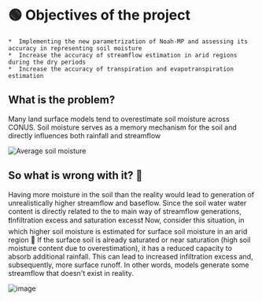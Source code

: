 #  🟢 Objectives of the project

    *  Implementing the new parametrization of Noah-MP and assessing its accuracy in representing soil moisture
    *  Increase the accuracy of streamflow estimation in arid regions during the dry periods
    *  Increase the accuracy of transpiration and evapotranspiration estimation

## What is the problem?
Many land surface models tend to overestimate soil moisture across CONUS. Soil moisture serves as a memory mechanism for the soil and directly influences both rainfall and streamflow


![Average soil moisture](https://github.com/mfarmani95/FOSS_Weekly/assets/83543441/33f93ea3-dadc-4830-8553-eb34a6656c0f)

## So what is wrong with it? 🤔
Having more moisture in the soil than the reality would lead to generation of unrealistically higher streamflow and baseflow. Since the soil water water content is directly related to the to main way of streamflow generations, ❗Infiltration excess and saturation excess❗
Now, consider this situation, in which higher soil moisture is estimated for surface soil moisture in an arid region 🔴
If the surface soil is already saturated or near saturation (high soil moisture content due to overestimation), it has a reduced capacity to absorb additional rainfall. This can lead to increased infiltration excess and, subsequently, more surface runoff.
In other words, models generate some streamflow that doesn't exist in reality.

![image](https://github.com/mfarmani95/FOSS_Weekly/assets/83543441/888c7d8f-073b-459c-8f72-152df8ffa309)





